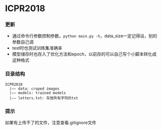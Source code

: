 # ICPR2018

### 更新
- 通过命令行参数控制参数，`python main.py -h`，data_size一定记得设，别的参数自己调
- test时也测试训练集准确率
- 模型储存时也存入了优化方法和epoch，以前存的可以自己写个小脚本转化成这种格式

### 目录结构

```
ICPR2018  
  |—— data: croped images  
  |—— models: trained models  
  |—— letters.txt: 存放所有字符的txt  
```

### 提示

如果有上传不了的文件，注意查看.gitignore文件


